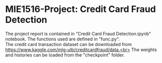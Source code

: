 # MIE1516-Project: Credit Card Fraud Detection
The project report is contained in "Credit Card Fraud Detection.ipynb" notebook. The functions used are defined in "func.py".<br>
The credit card transaction dataset can be downloaded from https://www.kaggle.com/mlg-ulb/creditcardfraud/data.<br>
The weights and histories can be loaded from the "checkpoint" folder. <br>


